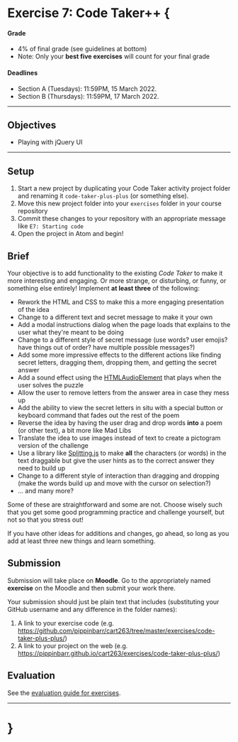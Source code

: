 # Exercise 7: Code Taker++ {

#### Grade
- 4% of final grade (see guidelines at bottom)
- Note: Only your **best five exercises** will count for your final grade

#### Deadlines
- Section A (Tuesdays): 11:59PM, 15 March 2022.
- Section B (Thursdays): 11:59PM, 17 March 2022.

---

## Objectives
* Playing with jQuery UI

---

## Setup

1. Start a new project by duplicating your Code Taker activity project folder and renaming it `code-taker-plus-plus` (or something else).
2. Move this new project folder into your `exercises` folder in your course repository
3. Commit these changes to your repository with an appropriate message like `E7: Starting code`
4. Open the project in Atom and begin!

## Brief

Your objective is to add functionality to the existing *Code Taker* to make it more interesting and engaging. Or more strange, or disturbing, or funny, or something else entirely! Implement **at least three** of the following:

* Rework the HTML and CSS to make this a more engaging presentation of the idea
* Change to a different text and secret message to make it your own
* Add a modal instructions dialog when the page loads that explains to the user what they're meant to be doing
* Change to a different style of secret message (use words? user emojis? have things out of order? have multiple possible messages?)
* Add some more impressive effects to the different actions like finding secret letters, dragging them, dropping them, and getting the secret answer
* Add a sound effect using the [HTMLAudioElement](https://developer.mozilla.org/en-US/docs/Web/API/HTMLAudioElement#basic_usage) that plays when the user solves the puzzle
* Allow the user to remove letters from the answer area in case they mess up
* Add the ability to view the secret letters in situ with a special button or keyboard command that fades out the rest of the poem
* Reverse the idea by having the user drag and drop words **into** a poem (or other text), a bit more like Mad Libs
* Translate the idea to use images instead of text to create a pictogram version of the challenge
* Use a library like [Splitting.js](https://splitting.js.org/guide.html) to make **all** the characters (or words) in the text draggable but give the user hints as to the correct answer they need to build up
* Change to a different style of interaction than dragging and dropping (make the words build up and move with the cursor on selection?)
* ... and many more?

Some of these are straightforward and some are not. Choose wisely such that you get some good programming practice and challenge yourself, but not so that you stress out!

If you have other ideas for additions and changes, go ahead, so long as you add at least three new things and learn something.

## Submission

Submission will take place on **Moodle**. Go to the appropriately named **exercise** on the Moodle and then submit your work there.

Your submission should just be plain text that includes (substituting your GitHub username and any difference in the folder names):

1. A link to your exercise code (e.g. https://github.com/pippinbarr/cart263/tree/master/exercises/code-taker-plus-plus/)
2. A link to your project on the web (e.g. https://pippinbarr.github.io/cart263/exercises/code-taker-plus-plus/)

## Evaluation

See the [evaluation guide for exercises](./evaluation-guide).

---

# }
